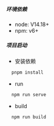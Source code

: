 ##### 环境依赖
* node: V14.18+ 
* npm: v6+

##### 项目启动
* 安装依赖
```javascript
  pnpm install
```
* run
```javascript
  npm run serve
```
* build
```javascript
  npm run build
```